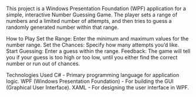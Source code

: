 This project is a Windows Presentation Foundation (WPF) application for a simple, interactive Number Guessing Game. The player sets a range of numbers and a limited number of attempts, and then tries to guess a randomly generated number within that range.


How to Play
Set the Range: Enter the minimum and maximum values for the number range.
Set the Chances: Specify how many attempts you’d like.
Start Guessing: Enter a guess within the range.
Feedback: The game will tell you if your guess is too high or too low, until you either find the correct number or run out of chances.

Technologies Used
C# - Primary programming language for application logic.
WPF (Windows Presentation Foundation) - For building the GUI (Graphical User Interface).
XAML - For designing the user interface in WPF.
